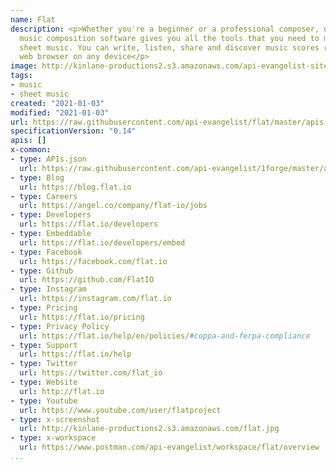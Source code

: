 ```yaml
---
name: Flat
description: <p>Whether you're a beginner or a professional composer, our user-friendly
  music composition software gives you all the tools that you need to make your own
  sheet music. You can write, listen, share and discover music scores right in your
  web browser on any device</p>
image: http://kinlane-productions2.s3.amazonaws.com/api-evangelist-site/company/logos/flat-logo.png
tags:
- music
- sheet music
created: "2021-01-03"
modified: "2021-01-03"
url: https://raw.githubusercontent.com/api-evangelist/flat/master/apis.json
specificationVersion: "0.14"
apis: []
x-common:
- type: APIs.json
  url: https://raw.githubusercontent.com/api-evangelist/1forge/master/apis.json
- type: Blog
  url: https://blog.flat.io
- type: Careers
  url: https://angel.co/company/flat-io/jobs
- type: Developers
  url: https://flat.io/developers
- type: Embeddable
  url: https://flat.io/developers/embed
- type: Facebook
  url: https://facebook.com/flat.io
- type: Github
  url: https://github.com/FlatIO
- type: Instagram
  url: https://instagram.com/flat.io
- type: Pricing
  url: https://flat.io/pricing
- type: Privacy Policy
  url: https://flat.io/help/en/policies/#coppa-and-ferpa-compliance
- type: Support
  url: https://flat.io/help
- type: Twitter
  url: https://twitter.com/flat_io
- type: Website
  url: http://flat.io
- type: Youtube
  url: https://www.youtube.com/user/flatproject
- type: x-screenshot
  url: http://kinlane-productions2.s3.amazonaws.com/flat.jpg
- type: x-workspace
  url: https://www.postman.com/api-evangelist/workspace/flat/overview
...
```

